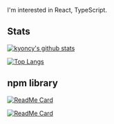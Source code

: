 I'm interested in React, TypeScript.

## Stats

[![kyoncy's github stats](https://github-readme-stats.vercel.app/api?username=kyoncy&count_private=true&show_icons=true)](https://github.com/kyoncy)

[![Top Langs](https://github-readme-stats.vercel.app/api/top-langs/?username=kyoncy&layout=compact)](https://github.com/kyoncy)

## npm library

[![ReadMe Card](https://github-readme-stats.vercel.app/api/pin/?username=kyoncy&repo=react-markdown-heading)](https://www.npmjs.com/package/react-markdown-heading)

[![ReadMe Card](https://github-readme-stats.vercel.app/api/pin/?username=kyoncy&repo=eslint-plugin-jsx-dollar)](https://www.npmjs.com/package/eslint-plugin-jsx-dollar)


<!--
**kyoncy/kyoncy** is a ✨ _special_ ✨ repository because its `README.md` (this file) appears on your GitHub profile.

Here are some ideas to get you started:

- 🔭 I’m currently working on ...
- 🌱 I’m currently learning ...
- 👯 I’m looking to collaborate on ...
- 🤔 I’m looking for help with ...
- 💬 Ask me about ...
- 📫 How to reach me: ...
- 😄 Pronouns: ...
- ⚡ Fun fact: ...
-->
